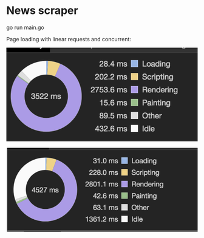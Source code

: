 # News scraper 


go run main.go


Page loading with linear requests and concurrent:

![Concurrency](https://github.com/azor0/News/blob/master/assets/Concurrent.png)

![Linear](https://github.com/azor0/News/blob/master/assets/Linear.png)
